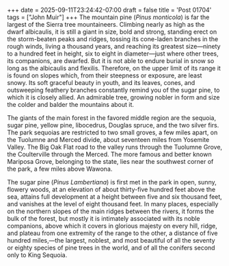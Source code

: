 +++
date = 2025-09-11T23:24:42-07:00
draft = false
title = 'Post 01704'
tags = ["John Muir"]
+++
The mountain pine (_Pinus monticola_) is far the largest of the Sierra tree mountaineers. Climbing nearly as high as the dwarf albicaulis, it is still a giant in size, bold and strong, standing erect on the storm-beaten peaks and ridges, tossing its cone-laden branches in the rough winds, living a thousand years, and reaching its greatest size—ninety to a hundred feet in height, six to eight in diameter—just where other trees, its companions, are dwarfed. But it is not able to endure burial in snow so long as the albicaulis and flexilis. Therefore, on the upper limit of its range it is found on slopes which, from their steepness or exposure, are least snowy. Its soft graceful beauty in youth, and its leaves, cones, and outsweeping feathery branches constantly remind you of the sugar pine, to which it is closely allied. An admirable tree, growing nobler in form and size the colder and balder the mountains about it.

The giants of the main forest in the favored middle region are the sequoia, sugar pine, yellow pine, libocedrus, Douglas spruce, and the two silver firs. The park sequoias are restricted to two small groves, a few miles apart, on the Tuolumne and Merced divide, about seventeen miles from Yosemite Valley. The Big Oak Flat road to the valley runs through the Tuolumne Grove, the Coulterville through the Merced. The more famous and better known Mariposa Grove, belonging to the state, lies near the southwest corner of the park, a few miles above Wawona.

The sugar pine (_Pinus Lambertiana_) is first met in the park in open, sunny, flowery woods, at an elevation of about thirty-five hundred feet above the sea, attains full development at a height between five and six thousand feet, and vanishes at the level of eight thousand feet. In many places, especially on the northern slopes of the main ridges between the rivers, it forms the bulk of the forest, but mostly it is intimately associated with its noble companions, above which it covers in glorious majesty on every hill, ridge, and plateau from one extremity of the range to the other, a distance of five hundred miles,—the largest, noblest, and most beautiful of all the seventy or eighty species of pine trees in the world, and of all the conifers second only to King Sequoia.
